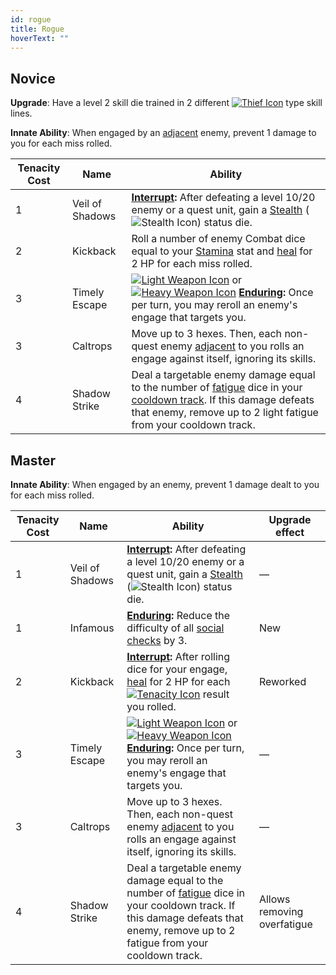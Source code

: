 ```yaml
---
id: rogue
title: Rogue
hoverText: ""
---
```


## Novice

**Upgrade**: Have a level 2 skill die trained in 2 different [<img src="/icons/thief.svg" alt="Thief Icon" className="icon-svg" />](/docs/adventurer/skill-lines/thief) type skill lines.

**Innate Ability**: When engaged by an [adjacent](/docs/glossary/adjacent) enemy, prevent 1 damage to you for each miss rolled.

| Tenacity Cost | Name            | Ability                                                                                                                                                                                                                                                                                                                                                                   |
| ------------- | --------------- | ------------------------------------------------------------------------------------------------------------------------------------------------------------------------------------------------------------------------------------------------------------------------------------------------------------------------------------------------------------------------- |
| 1             | Veil of Shadows | **[Interrupt](/docs/glossary/interrupt):** After defeating a level 10/20 enemy or a quest unit, gain a [Stealth](/docs/battles/status-effects/stealth) (<img src="/icons/stealth.svg" alt="Stealth Icon" className="icon-svg" />) status die.                                                                                                                             |
| 2             | Kickback        | Roll a number of enemy Combat dice equal to your [Stamina](/docs/adventurer/stats/stamina) stat and [heal](/docs/glossary/healing) for 2 HP for each miss rolled.                                                                                                                                                                                                         |
| 3             | Timely Escape   | [<img src="/icons/light-weapon.svg" alt="Light Weapon Icon" className="icon-svg" />](/docs/battles/battle-forms/light-weapon) or [<img src="/icons/heavy-weapon.svg" alt="Heavy Weapon Icon" className="icon-svg" />](/docs/battles/battle-forms/heavy-weapon) **[Enduring](/docs/glossary/enduring):** Once per turn, you may reroll an enemy's engage that targets you. |
| 3             | Caltrops        | Move up to 3 hexes. Then, each non-quest enemy [adjacent](/docs/glossary/adjacent) to you rolls an engage against itself, ignoring its skills.                                                                                                                                                                                                                            |
| 4             | Shadow Strike   | Deal a targetable enemy damage equal to the number of [fatigue](/docs/glossary/fatigue) dice in your [cooldown track](/docs/glossary/cooldown-track). If this damage defeats that enemy, remove up to 2 light fatigue from your cooldown track.                                                                                                                           |

## Master

**Innate Ability**: When engaged by an enemy, prevent 1 damage dealt to you for each miss rolled.

| Tenacity Cost | Name            | Ability                                                                                                                                                                                                                                                                                                                                                                   | Upgrade effect              |
| ------------- | --------------- | ------------------------------------------------------------------------------------------------------------------------------------------------------------------------------------------------------------------------------------------------------------------------------------------------------------------------------------------------------------------------- | --------------------------- |
| 1             | Veil of Shadows | **[Interrupt](/docs/glossary/interrupt):** After defeating a level 10/20 enemy or a quest unit, gain a [Stealth](/docs/battles/status-effects/stealth) (<img src="/icons/stealth.svg" alt="Stealth Icon" className="icon-svg" />) status die.                                                                                                                             | —                           |
| 1             | Infamous        | **[Enduring](/docs/glossary/enduring):** Reduce the difficulty of all [social checks](/docs/campaign/day/encounter-phase/social-checks) by 3.                                                                                                                                                                                                                             | New                         |
| 2             | Kickback        | **[Interrupt](/docs/glossary/interrupt):** After rolling dice for your engage, [heal](/docs/glossary/healing) for 2 HP for each [<img src="/icons/tenacity.svg" alt="Tenacity Icon" className="icon-svg"/>](/docs/glossary/tenacity) result you rolled.                                                                                                                   | Reworked                    |
| 3             | Timely Escape   | [<img src="/icons/light-weapon.svg" alt="Light Weapon Icon" className="icon-svg" />](/docs/battles/battle-forms/light-weapon) or [<img src="/icons/heavy-weapon.svg" alt="Heavy Weapon Icon" className="icon-svg" />](/docs/battles/battle-forms/heavy-weapon) **[Enduring](/docs/glossary/enduring):** Once per turn, you may reroll an enemy's engage that targets you. | —                           |
| 3             | Caltrops        | Move up to 3 hexes. Then, each non-quest enemy [adjacent](/docs/glossary/adjacent) to you rolls an engage against itself, ignoring its skills.                                                                                                                                                                                                                            | —                           |
| 4             | Shadow Strike   | Deal a targetable enemy damage equal to the number of [fatigue](/docs/glossary/fatigue) dice in your cooldown track. If this damage defeats that enemy, remove up to 2 fatigue from your cooldown track.                                                                                                                                                                  | Allows removing overfatigue |
